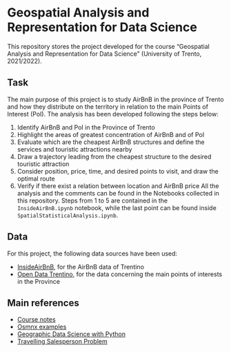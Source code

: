 # Geospatial Analysis and Representation for Data Science
This repository stores the project developed for the course “Geospatial Analysis and Representation for Data Science” (University of Trento, 2021/2022).

## Task
The main purpose of this project is to study AirBnB in the province of Trento and how they distribute on the territory in relation to the main Points of Interest (PoI). The analysis has been developed following the steps below:
1.	Identify AirBnB and PoI in the Province of Trento
2.	Highlight the areas of greatest concentration of AirBnB and of PoI
3.	Evaluate which are the cheapest AirBnB structures and define the services and touristic attractions nearby 
4.	Draw a trajectory leading from the cheapest structure to the desired touristic attraction
5.	Consider position, price, time, and desired points to visit, and draw the optimal route
6.	Verify if there exist a relation between location and AirBnB price
All the analysis and the comments can be found in the Notebooks collected in this repository.
Steps from 1 to 5 are contained in the `InsideAirBnB.ipynb` notebook, while the last point can be found inside `SpatialStatisticalAnalysis.ipynb`.

## Data
For this project, the following data sources have been used:
-	[InsideAirBnB](http://insideairbnb.com/get-the-data.html), for the AirBnB data of Trentino 
-	[Open Data Trentino](https://dati.trentino.it/dataset/punti-di-interesse-del-trentino), for the data concerning the main points of interests in the Province 

## Main references 
-	[Course notes](https://napo.github.io/geospatial_course_unitn/)
-	[Osmnx examples](https://github.com/gboeing/osmnx-examples)
-	[Geographic Data Science with Python](https://geographicdata.science/book/intro.html)
-	[Travelling Salesperson Problem](https://mlrose.readthedocs.io/en/stable/source/tutorial2.html)
